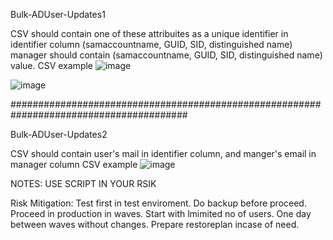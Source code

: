 Bulk-ADUser-Updates1

CSV should contain one of these attribuites as a unique identifier in identifier column (samaccountname, GUID, SID, distinguished name)
manager should contain (samaccountname, GUID, SID, distinguished name) value.
CSV example
![image](https://github.com/PSGuy-x64/Bulk-ADUser-Updates/assets/130890375/095ed61b-e8ae-4f0d-ae8a-7994e6e3fa27)

![image](https://github.com/PSGuy-x64/Bulk-ADUser-Updates/assets/130890375/5e3e2b7f-0546-4e34-9ac1-fd76d0a877c1)



########################################################################################


Bulk-ADUser-Updates2

CSV should contain user's mail in identifier column, 
and manger's email in manager column
CSV example
![image](https://github.com/PSGuy-x64/Bulk-ADUser-Updates/assets/130890375/2d106794-25ef-4ea8-a573-7066c73c7a0a)


NOTES: 
USE SCRIPT IN YOUR RSIK

Risk Mitigation:
Test first in test enviroment.
Do backup before proceed.
Proceed in production in waves.
Start with lmimited no of users.
One day between waves without changes.
Prepare restoreplan incase of need.
